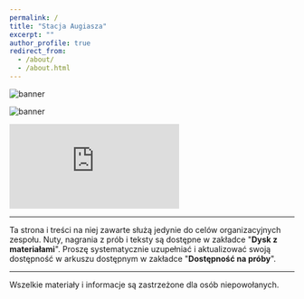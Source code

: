 ```yaml
---
permalink: /
title: "Stacja Augiasza"
excerpt: ""
author_profile: true
redirect_from: 
  - /about/
  - /about.html
---
```


![banner](https://www.stacjaaugiasza.pl/graphics/YTbanner/ytbanner.png)

![banner](https://www.stacjaaugiasza.pl/graphics/posters/poster3.png)

<iframe src="https://www.youtube.com/embed/0UOkRA_Z_F4" frameborder="0" allow="accelerometer; encrypted-media; gyroscope; picture-in-picture" allowfullscreen="" id="fitvid0"> </iframe>

---

Ta strona i treści na niej zawarte służą jedynie do celów organizacyjnych zespołu. Nuty, nagrania z prób i teksty są dostępne w zakładce "**Dysk z materiałami**". Proszę systematycznie uzupełniać i aktualizować swoją dostępność w arkuszu dostępnym w zakładce "**Dostępność na próby**".

----

Wszelkie materiały i informacje są zastrzeżone dla osób niepowołanych.